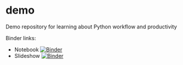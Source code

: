 # demo
 
Demo repository for learning about Python workflow and productivity

Binder links:
* Notebook [![Binder](https://mybinder.org/badge_logo.svg)](https://mybinder.org/v2/gh/BenGravell/demo/master?filepath=https%3A%2F%2Fgithub.com%2FBenGravell%2Fdemo%2Fblob%2Fmaster%2Fdemo_notebook.ipynb)
* Slideshow [![Binder](https://mybinder.org/badge_logo.svg)](https://mybinder.org/v2/gh/BenGravell/demo/master?filepath=https%3A%2F%2Fgithub.com%2FBenGravell%2Fdemo%2Fblob%2Fmaster%2Fdemo_notebook_rise.ipynb)
